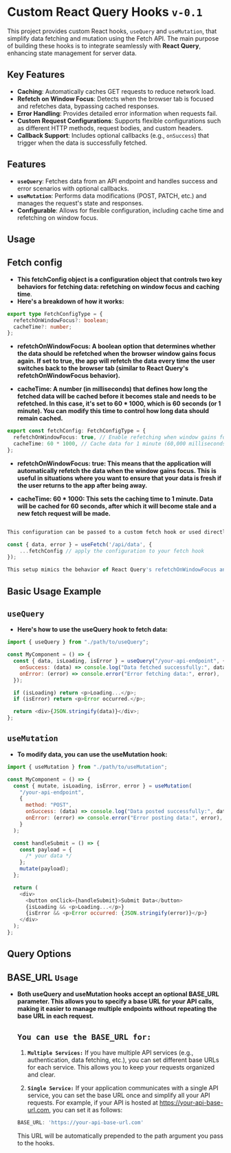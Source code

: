 # Custom React Query Hooks `v-0.1`

This project provides custom React hooks, `useQuery` and `useMutation`, that simplify data fetching and mutation using the Fetch API. The main purpose of building these hooks is to integrate seamlessly with **React Query**, enhancing state management for server data.

## Key Features

- **Caching**: Automatically caches GET requests to reduce network load.
- **Refetch on Window Focus**: Detects when the browser tab is focused and refetches data, bypassing cached responses.
- **Error Handling**: Provides detailed error information when requests fail.
- **Custom Request Configurations**: Supports flexible configurations such as different HTTP methods, request bodies, and custom headers.
- **Callback Support**: Includes optional callbacks (e.g., `onSuccess`) that trigger when the data is successfully fetched.

## Features

- **`useQuery`**: Fetches data from an API endpoint and handles success and error scenarios with optional callbacks.
- **`useMutation`**: Performs data modifications (POST, PATCH, etc.) and manages the request's state and responses.
- **Configurable**: Allows for flexible configuration, including cache time and refetching on window focus.

## Usage

## Fetch config

- **This fetchConfig object is a configuration object that controls two key behaviors for fetching data: refetching on window focus and caching time**.
- **Here's a breakdown of how it works:**

```typescript
export type FetchConfigType = {
  refetchOnWindowFocus?: boolean;
  cacheTime?: number;
};
```

- **refetchOnWindowFocus: A boolean option that determines whether the data should be refetched when the browser window gains focus again. If set to true, the app will refetch the data every time the user switches back to the browser tab (similar to React Query's refetchOnWindowFocus behavior).**

- **cacheTime: A number (in milliseconds) that defines how long the fetched data will be cached before it becomes stale and needs to be refetched. In this case, it's set to 60 \* 1000, which is 60 seconds (or 1 minute). You can modify this time to control how long data should remain cached.**

```typescript
export const fetchConfig: FetchConfigType = {
  refetchOnWindowFocus: true, // Enable refetching when window gains focus
  cacheTime: 60 * 1000, // Cache data for 1 minute (60,000 milliseconds)
};
```

- **refetchOnWindowFocus: true: This means that the application will automatically refetch the data when the window gains focus. This is useful in situations where you want to ensure that your data is fresh if the user returns to the app after being away.**

- **cacheTime: 60 \* 1000: This sets the caching time to 1 minute. Data will be cached for 60 seconds, after which it will become stale and a new fetch request will be made.**

```typescript

This configuration can be passed to a custom fetch hook or used directly with a data-fetching library like React Query to fine-tune refetching and caching behavior. Here’s an example of how you might use it:

const { data, error } = useFetch('/api/data', {
    ...fetchConfig // apply the configuration to your fetch hook
});

This setup mimics the behavior of React Query's refetchOnWindowFocus and staleTime options.
```

## Basic Usage Example

## `useQuery`

- **Here's how to use the useQuery hook to fetch data:**

```javascript
import { useQuery } from "./path/to/useQuery";

const MyComponent = () => {
  const { data, isLoading, isError } = useQuery("/your-api-endpoint", {
    onSuccess: (data) => console.log("Data fetched successfully:", data),
    onError: (error) => console.error("Error fetching data:", error),
  });

  if (isLoading) return <p>Loading...</p>;
  if (isError) return <p>Error occurred.</p>;

  return <div>{JSON.stringify(data)}</div>;
};
```

## `useMutation`

- **To modify data, you can use the useMutation hook:**

```javascript
import { useMutation } from "./path/to/useMutation";

const MyComponent = () => {
  const { mutate, isLoading, isError, error } = useMutation(
    "/your-api-endpoint",
    {
      method: "POST",
      onSuccess: (data) => console.log("Data posted successfully:", data),
      onError: (error) => console.error("Error posting data:", error),
    }
  );

  const handleSubmit = () => {
    const payload = {
      /* your data */
    };
    mutate(payload);
  };

  return (
    <div>
      <button onClick={handleSubmit}>Submit Data</button>
      {isLoading && <p>Loading...</p>}
      {isError && <p>Error occurred: {JSON.stringify(error)}</p>}
    </div>
  );
};
```
## Query Options

## BASE_URL `Usage`
- **Both useQuery and useMutation hooks accept an optional BASE_URL parameter. This allows you to specify a base URL for your API calls, making it easier to manage multiple endpoints without repeating the base URL in each request.**

  ## **`You can use the BASE_URL for:`**


  1. **`Multiple Services:`** If you have multiple API services (e.g., authentication, data fetching, etc.), you can set different base URLs for each service. This allows you to keep your requests organized and clear.

  2. **`Single Service:`** If your application communicates with a single API service, you can set the base URL once and simplify all your API requests.
  For example, if your API is hosted at https://your-api-base-url.com, you can set it as follows:


  ```javascript
  BASE_URL: 'https://your-api-base-url.com'
  ```
  This URL will be automatically prepended to the path argument you pass to the hooks.